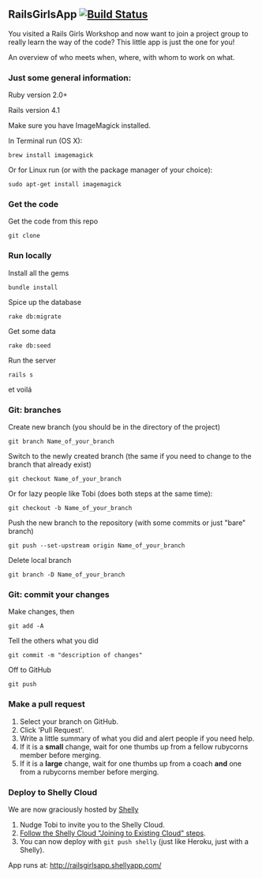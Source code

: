 ## RailsGirlsApp [![Build Status](https://travis-ci.org/rubycorns/RailsGirlsApp.png?branch=master)](https://travis-ci.org/rubycorns/RailsGirlsApp)

You visited a Rails Girls Workshop and now want to join a project group to really learn the way of the code?
This little app is just the one for you!

An overview of who meets when, where, with whom to work on what.

### Just some general information:

Ruby version 2.0+

Rails version 4.1

Make sure you have ImageMagick installed.

In Terminal run (OS&nbsp;X):

    brew install imagemagick
    
Or for Linux run (or with the package manager of your choice):

    sudo apt-get install imagemagick

### Get the code
Get the code from this repo

    git clone


### Run locally
Install all the gems

    bundle install

Spice up the database

    rake db:migrate
    
Get some data

    rake db:seed

Run the server

    rails s 

et voilá


### Git: branches 
Create new branch (you should be in the directory of the project) 
    
    git branch Name_of_your_branch
    
Switch to the newly created branch (the same if you need to change to the branch that already exist) 
    
    git checkout Name_of_your_branch

Or for lazy people like Tobi (does both steps at the same time):
    
    git checkout -b Name_of_your_branch    

Push the new branch to the repository (with some commits or just "bare" branch) 
    
    git push --set-upstream origin Name_of_your_branch
    
Delete local branch

    git branch -D Name_of_your_branch
    
    
### Git: commit your changes
Make changes, then 
    
    git add -A

Tell the others what you did
    
    git commit -m "description of changes"

Off to GitHub
    
    git push
    
### Make a pull request
1. Select your branch on GitHub.
2. Click 'Pull Request'.
3. Write a little summary of what you did and alert people if you need help.
4. If it is a **small** change, wait for one thumbs up from a fellow rubycorns member before merging.
5. If it is a **large** change, wait for one thumbs up from a coach **and** one from a rubycorns member
before merging.

### Deploy to Shelly Cloud

We are now graciously hosted by [Shelly](https://shellycloud.com/)

1. Nudge Tobi to invite you to the Shelly Cloud.
2. [Follow the Shelly Cloud "Joining to Existing Cloud" steps](https://shellycloud.com/documentation/joining_existing_cloud).
3. You can now deploy with `git push shelly` (just like Heroku, just with a Shelly).

App runs at: http://railsgirlsapp.shellyapp.com/

